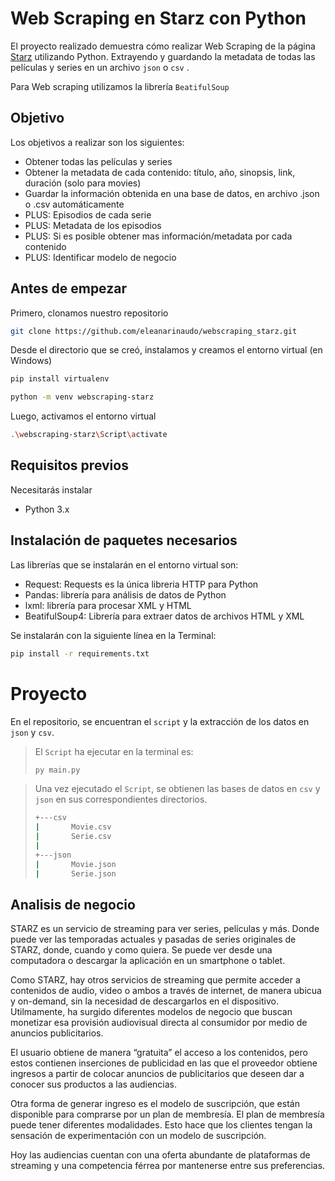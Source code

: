 # Web Scraping en Starz con Python


El proyecto realizado demuestra cómo realizar Web Scraping de la página [Starz](https://www.starz.com/ar/es/) utilizando Python. Extrayendo y guardando la metadata de todas las películas y series en un archivo `json` o `csv` . 

Para Web scraping utilizamos la librería `BeatifulSoup`


## Objetivo
Los objetivos a realizar son los siguientes: 
- Obtener todas las películas y series
- Obtener la metadata de cada contenido: título, año, sinopsis, link, duración (solo para movies)
- Guardar la información obtenida en una base de datos, en archivo .json o .csv automáticamente
- PLUS: Episodios de cada serie
- PLUS: Metadata de los episodios
- PLUS: Si es posible obtener mas información/metadata por cada contenido
- PLUS: Identificar modelo de negocio

## Antes de empezar

Primero, clonamos nuestro repositorio 

```bash
git clone https://github.com/eleanarinaudo/webscraping_starz.git
```
Desde el directorio que se creó, instalamos y creamos el entorno virtual (en Windows)

```bash
pip install virtualenv
```

```bash
python -m venv webscraping-starz
```

Luego, activamos el entorno virtual
```bash
.\webscraping-starz\Script\activate
```

## Requisitos previos

Necesitarás instalar

- Python 3.x

## Instalación de paquetes necesarios

Las librerías que se instalarán en el entorno virtual son:

- Request: Requests es la única libreria HTTP para Python
- Pandas: librería para análisis de datos de Python
- lxml: librería para procesar XML y HTML
- BeatifulSoup4: Librería para extraer datos de archivos HTML y XML


Se instalarán con la siguiente línea en la Terminal:

```bash 
pip install -r requirements.txt
```

# Proyecto

En el repositorio, se encuentran el `script` y la extracción de los datos en `json` y `csv`.


>El `Script` ha ejecutar en la terminal es:
>```bash
>py main.py
>```

>Una vez ejecutado el `Script`, se obtienen las bases de datos en `csv` y `json` en sus correspondientes directorios.
>```bash
>+---csv
>|       Movie.csv
>|       Serie.csv
>|       
>+---json
>|       Movie.json
>|       Serie.json
>```

## Analisis de negocio

STARZ es un servicio de streaming para ver series, películas y más. Donde puede ver las temporadas actuales y pasadas de series originales de STARZ, donde, cuando y como quiera. 
Se puede ver desde una computadora o descargar la aplicación en un smartphone o tablet.

Como STARZ, hay otros servicios de streaming que permite acceder a contenidos de audio, video o ambos a través de internet, de manera ubicua y on-demand, 
sin la necesidad de descargarlos en el dispositivo. 
Utilmamente, ha surgido diferentes modelos de negocio que buscan monetizar esa provisión audiovisual directa al consumidor por medio de anuncios publicitarios.

El usuario obtiene de manera “gratuita” el acceso a los contenidos, pero estos contienen inserciones de publicidad en las que el proveedor obtiene ingresos a partir de colocar anuncios de publicitarios que deseen dar a conocer sus productos a las audiencias.

Otra forma de generar ingreso es el modelo de suscripción, que están disponible para comprarse por un plan de membresía. 
El plan de membresía puede tener diferentes modalidades. Esto hace que los clientes tengan la sensación de experimentación con un modelo de suscripción. 

Hoy las audiencias cuentan con una oferta abundante de plataformas de streaming y una competencia férrea por mantenerse entre sus preferencias.

